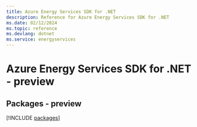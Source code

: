 ```yaml
---
title: Azure Energy Services SDK for .NET
description: Reference for Azure Energy Services SDK for .NET
ms.date: 02/12/2024
ms.topic: reference
ms.devlang: dotnet
ms.service: energyservices
---
```

# Azure Energy Services SDK for .NET - preview
## Packages - preview
[!INCLUDE [packages](energy-services-index.md)]